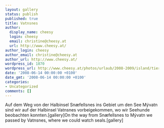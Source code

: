```yaml
---
layout: gallery
status: publish
published: true
title: Vatnsnes
author:
  display_name: cheesy
  login: cheesy
  email: christine@cheesy.at
  url: http://www.cheesy.at/
author_login: cheesy
author_email: christine@cheesy.at
author_url: http://www.cheesy.at/
wordpress_id: 1870
wordpress_url: http://www.cheesy.at/photos/urlaub/2008-2009/island/tierwelt-islands/vatnsnes/
date: '2008-06-14 00:00:00 +0100'
date_gmt: '2008-06-14 00:00:00 +0100'
categories:
- Uncategorized
comments: []
---
```

<!--:de-->Auf dem Weg von der Halbinsel Snæfellsnes ins Gebiet um den See Mývatn sind wir auf der Halbinsel Vatnsnes vorbeigekommen, wo wir Seehunde beobachten konnten.[gallery]<!--:--><!--:en-->On the way from Snæfellsnes to Mývatn we passed by Vatnsnes, where we could watch seals.[gallery]<!--:-->
